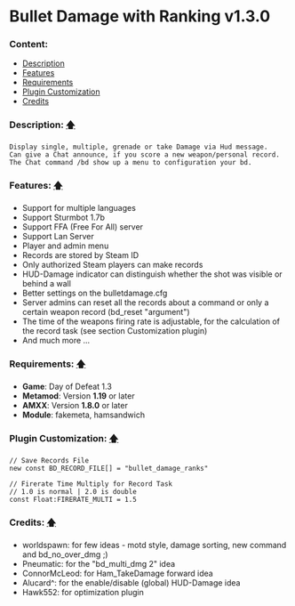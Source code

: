 # Bullet Damage with Ranking v1.3.0

### Content:
+ [Description](#description-)
+ [Features](#features-)
+ [Requirements](#requirements-)
+ [Plugin Customization](#plugin-customization-)
+ [Credits](#credits-)

### Description: [🡅](#bullet-damage-with-ranking-v130)
```
Display single, multiple, grenade or take Damage via Hud message.
Can give a Chat announce, if you score a new weapon/personal record.
The Chat command /bd show up a menu to configuration your bd.
```

### Features: [🡅](#bullet-damage-with-ranking-v130)
- Support for multiple languages
- Support Sturmbot 1.7b
- Support FFA (Free For All) server
- Support Lan Server
- Player and admin menu
- Records are stored by Steam ID
- Only authorized Steam players can make records
- HUD-Damage indicator can distinguish whether the shot was visible or behind a wall
- Better settings on the bulletdamage.cfg
- Server admins can reset all the records about a command or only a certain weapon record (bd_reset "argument")
- The time of the weapons firing rate is adjustable, for the calculation of the record task (see section Customization plugin)
- And much more ...

### Requirements: [🡅](#bullet-damage-with-ranking-v130)
+ **Game**: Day of Defeat 1.3
+ **Metamod**: Version **1.19** or later
+ **AMXX**: Version **1.8.0** or later
+ **Module**: fakemeta, hamsandwich

### Plugin Customization: [🡅](#bullet-damage-with-ranking-v130)
```
// Save Records File
new const BD_RECORD_FILE[] = "bullet_damage_ranks"

// Firerate Time Multiply for Record Task
// 1.0 is normal | 2.0 is double
const Float:FIRERATE_MULTI = 1.5
```

### Credits: [🡅](#bullet-damage-with-ranking-v130)
+ worldspawn: for few ideas - motd style, damage sorting, new command and bd_no_over_dmg ;)
+ Pneumatic: for the "bd_multi_dmg 2" idea
+ ConnorMcLeod: for Ham_TakeDamage forward idea
+ Alucard^: for the enable/disable (global) HUD-Damage idea
+ Hawk552: for optimization plugin
